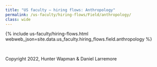 ```yaml
---
title: "US faculty — hiring flows: Anthropology"
permalink: /us-faculty/hiring-flows/Field/anthropology/
class: wide
---
```


{% include us-faculty/hiring-flows.html webweb_json=site.data.us_faculty.hiring_flows.field.anthropology %}

<br>

Copyright 2022, Hunter Wapman & Daniel Larremore